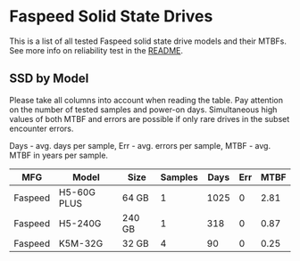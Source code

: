 Faspeed Solid State Drives
==========================

This is a list of all tested Faspeed solid state drive models and their MTBFs. See
more info on reliability test in the [README](https://github.com/bsdhw/SMART).

SSD by Model
------------

Please take all columns into account when reading the table. Pay attention on the
number of tested samples and power-on days. Simultaneous high values of both MTBF
and errors are possible if only rare drives in the subset encounter errors.

Days - avg. days per sample,
Err  - avg. errors per sample,
MTBF - avg. MTBF in years per sample.

| MFG       | Model              | Size   | Samples | Days  | Err   | MTBF |
|-----------|--------------------|--------|---------|-------|-------|------|
| Faspeed   | H5-60G PLUS        | 64 GB  | 1       | 1025  | 0     | 2.81   |
| Faspeed   | H5-240G            | 240 GB | 1       | 318   | 0     | 0.87   |
| Faspeed   | K5M-32G            | 32 GB  | 4       | 90    | 0     | 0.25   |
